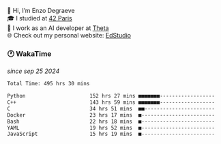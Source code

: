 👋 Hi, I’m Enzo Degraeve <br>
🎓 I studied at [42 Paris](https://42.fr/)<br>
💼 I work as an AI developer at [Theta](https://theta.mc/)<br>
🌐 Check out my personal website: [EdStudio](https://edstudio.fr/)

### 🕐 WakaTime
*since sep 25 2024*

<!--START_SECTION:waka-->

```txt
Total Time: 495 hrs 30 mins

Python                     152 hrs 27 mins ■■■■■■■------------------   29.74 %
C++                        143 hrs 59 mins ■■■■■■■------------------   28.09 %
C                          34 hrs 51 mins  ■■-----------------------   06.80 %
Docker                     23 hrs 17 mins  ■------------------------   04.54 %
Bash                       22 hrs 18 mins  ■------------------------   04.35 %
YAML                       19 hrs 52 mins  ■------------------------   03.88 %
JavaScript                 15 hrs 19 mins  ■------------------------   02.99 %
```

<!--END_SECTION:waka-->
